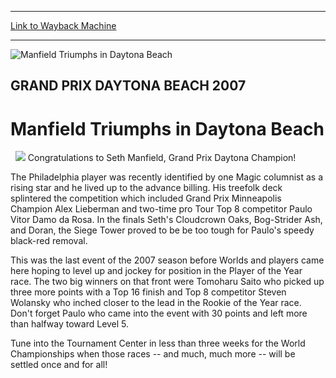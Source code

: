 
---
[Link to Wayback Machine](https://web.archive.org/web/20160228035804/http://magic.wizards.com/en/events/coverage/gpday07)

[_metadata_:description]:- "  Congratulations to Seth Manfield, Grand Prix Daytona Champion!"
[_metadata_:generator]:- "Drupal 7 (http://drupal.org)"
[_metadata_:node]:- "552471"
[_metadata_:source]:- "div-block-system-main"
[_metadata_:title]:- "Manfield Triumphs in Daytona Beach"
[_metadata_:wayback_capture_timestamp]:- "2016-02-28 03:58:04"
[_metadata_:wayback_raw_url]:- "https://web.archive.org/web/20160228035804id_/http://magic.wizards.com/en/events/coverage/gpday07"
[_metadata_:wayback_url]:- "http://magic.wizards.com/en/events/coverage/gpday07"
---







![Manfield Triumphs in Daytona Beach](https://media.magic.wizards.com/images/banner/large_1_4.jpg)





GRAND PRIX DAYTONA BEACH 2007
-----------------------------


Manfield Triumphs in Daytona Beach
==================================











 
![](https://media.magic.wizards.com/image_legacy_migration/sideboard/images/gpday07/topseth.jpg) Congratulations to Seth Manfield, Grand Prix Daytona Champion!


The Philadelphia player was recently identified by one Magic columnist as a rising star and he lived up to the advance billing. His treefolk deck splintered the competition which included Grand Prix Minneapolis Champion Alex Lieberman and two-time pro Tour Top 8 competitor Paulo Vitor Damo da Rosa. In the finals Seth's Cloudcrown Oaks, Bog-Strider Ash, and Doran, the Siege Tower proved to be be too tough for Paulo's speedy black-red removal.


This was the last event of the 2007 season before Worlds and players came here hoping to level up and jockey for position in the Player of the Year race. The two big winners on that front were Tomoharu Saito who picked up three more points with a Top 16 finish and Top 8 competitor Steven Wolansky who inched closer to the lead in the Rookie of the Year race. Don't forget Paulo who came into the event with 30 points and left more than halfway toward Level 5.


Tune into the Tournament Center in less than three weeks for the World Championships when those races -- and much, much more -- will be settled once and for all!


  

 

